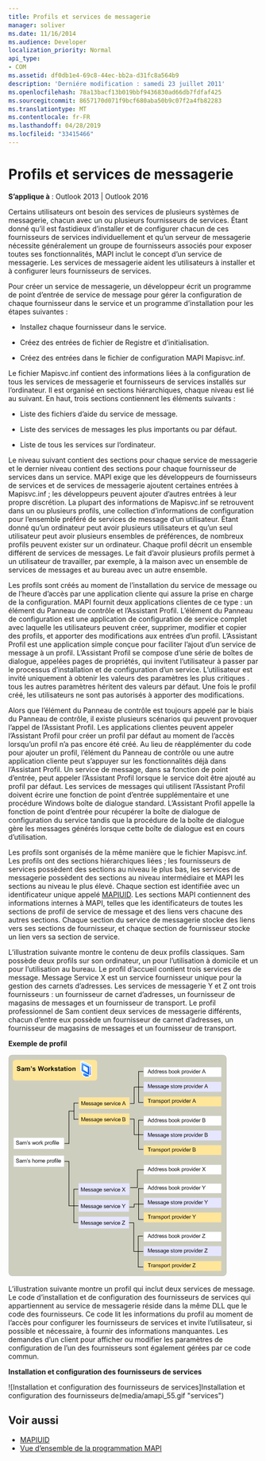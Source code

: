 ```yaml
---
title: Profils et services de messagerie
manager: soliver
ms.date: 11/16/2014
ms.audience: Developer
localization_priority: Normal
api_type:
- COM
ms.assetid: df0db1e4-69c8-44ec-bb2a-d31fc8a564b9
description: 'Derniére modification : samedi 23 juillet 2011'
ms.openlocfilehash: 78a13bacf13b019bbf9436830ad66db7fdfaf425
ms.sourcegitcommit: 8657170d071f9bcf680aba50b9c07f2a4fb82283
ms.translationtype: MT
ms.contentlocale: fr-FR
ms.lasthandoff: 04/28/2019
ms.locfileid: "33415466"
---
```

# <a name="message-services-and-profiles"></a>Profils et services de messagerie
  
**S’applique à** : Outlook 2013 | Outlook 2016 
  
Certains utilisateurs ont besoin des services de plusieurs systèmes de messagerie, chacun avec un ou plusieurs fournisseurs de services. Étant donné qu’il est fastidieux d’installer et de configurer chacun de ces fournisseurs de services individuellement et qu’un serveur de messagerie nécessite généralement un groupe de fournisseurs associés pour exposer toutes ses fonctionnalités, MAPI inclut le concept d’un service de messagerie. Les services de messagerie aident les utilisateurs à installer et à configurer leurs fournisseurs de services.
  
Pour créer un service de messagerie, un développeur écrit un programme de point d’entrée de service de message pour gérer la configuration de chaque fournisseur dans le service et un programme d’installation pour les étapes suivantes :
  
- Installez chaque fournisseur dans le service.
    
- Créez des entrées de fichier de Registre et d’initialisation.
    
- Créez des entrées dans le fichier de configuration MAPI Mapisvc.inf.
    
Le fichier Mapisvc.inf contient des informations liées à la configuration de tous les services de messagerie et fournisseurs de services installés sur l’ordinateur. Il est organisé en sections hiérarchiques, chaque niveau est lié au suivant. En haut, trois sections contiennent les éléments suivants : 
  
- Liste des fichiers d’aide du service de message.
    
- Liste des services de messages les plus importants ou par défaut.
    
- Liste de tous les services sur l’ordinateur.
    
Le niveau suivant contient des sections pour chaque service de messagerie et le dernier niveau contient des sections pour chaque fournisseur de services dans un service. MAPI exige que les développeurs de fournisseurs de services et de services de messagerie ajoutent certaines entrées à Mapisvc.inf ; les développeurs peuvent ajouter d’autres entrées à leur propre discrétion. La plupart des informations de Mapisvc.inf se retrouvent dans un ou plusieurs profils, une collection d’informations de configuration pour l’ensemble préféré de services de message d’un utilisateur. Étant donné qu’un ordinateur peut avoir plusieurs utilisateurs et qu’un seul utilisateur peut avoir plusieurs ensembles de préférences, de nombreux profils peuvent exister sur un ordinateur. Chaque profil décrit un ensemble différent de services de messages. Le fait d’avoir plusieurs profils permet à un utilisateur de travailler, par exemple, à la maison avec un ensemble de services de messages et au bureau avec un autre ensemble.
  
Les profils sont créés au moment de l’installation du service de message ou de l’heure d’accès par une application cliente qui assure la prise en charge de la configuration. MAPI fournit deux applications clientes de ce type : un élément du Panneau de contrôle et l’Assistant Profil. L’élément du Panneau de configuration est une application de configuration de service complet avec laquelle les utilisateurs peuvent créer, supprimer, modifier et copier des profils, et apporter des modifications aux entrées d’un profil. L’Assistant Profil est une application simple conçue pour faciliter l’ajout d’un service de message à un profil. L’Assistant Profil se compose d’une série de boîtes de dialogue, appelées pages de propriétés, qui invitent l’utilisateur à passer par le processus d’installation et de configuration d’un service. L’utilisateur est invité uniquement à obtenir les valeurs des paramètres les plus critiques . tous les autres paramètres héritent des valeurs par défaut. Une fois le profil créé, les utilisateurs ne sont pas autorisés à apporter des modifications. 
  
Alors que l’élément du Panneau de contrôle est toujours appelé par le biais du Panneau de contrôle, il existe plusieurs scénarios qui peuvent provoquer l’appel de l’Assistant Profil. Les applications clientes peuvent appeler l’Assistant Profil pour créer un profil par défaut au moment de l’accès lorsqu’un profil n’a pas encore été créé. Au lieu de réapplémenter du code pour ajouter un profil, l’élément du Panneau de contrôle ou une autre application cliente peut s’appuyer sur les fonctionnalités déjà dans l’Assistant Profil. Un service de message, dans sa fonction de point d’entrée, peut appeler l’Assistant Profil lorsque le service doit être ajouté au profil par défaut. Les services de messages qui utilisent l’Assistant Profil doivent écrire une fonction de point d’entrée supplémentaire et une procédure Windows boîte de dialogue standard. L’Assistant Profil appelle la fonction de point d’entrée pour récupérer la boîte de dialogue de configuration du service tandis que la procédure de la boîte de dialogue gère les messages générés lorsque cette boîte de dialogue est en cours d’utilisation. 
  
Les profils sont organisés de la même manière que le fichier Mapisvc.inf. Les profils ont des sections hiérarchiques liées ; les fournisseurs de services possèdent des sections au niveau le plus bas, les services de messagerie possèdent des sections au niveau intermédiaire et MAPI les sections au niveau le plus élevé. Chaque section est identifiée avec un identificateur unique appelé [MAPIUID](mapiuid.md). Les sections MAPI contiennent des informations internes à MAPI, telles que les identificateurs de toutes les sections de profil de service de message et des liens vers chacune des autres sections. Chaque section du service de messagerie stocke des liens vers ses sections de fournisseur, et chaque section de fournisseur stocke un lien vers sa section de service. 
  
L’illustration suivante montre le contenu de deux profils classiques. Sam possède deux profils sur son ordinateur, un pour l’utilisation à domicile et un pour l’utilisation au bureau. Le profil d’accueil contient trois services de message. Message Service X est un service fournisseur unique pour la gestion des carnets d’adresses. Les services de messagerie Y et Z ont trois fournisseurs : un fournisseur de carnet d’adresses, un fournisseur de magasins de messages et un fournisseur de transport. Le profil professionnel de Sam contient deux services de messagerie différents, chacun d’entre eux possède un fournisseur de carnet d’adresses, un fournisseur de magasins de messages et un fournisseur de transport. 
  
**Exemple de profil**
  
![Exemple de](media/amapi_56.gif "profil")
  
L’illustration suivante montre un profil qui inclut deux services de message. Le code d’installation et de configuration des fournisseurs de services qui appartiennent au service de messagerie réside dans la même DLL que le code des fournisseurs. Ce code lit les informations du profil au moment de l’accès pour configurer les fournisseurs de services et invite l’utilisateur, si possible et nécessaire, à fournir des informations manquantes. Les demandes d’un client pour afficher ou modifier les paramètres de configuration de l’un des fournisseurs sont également gérées par ce code commun.
  
**Installation et configuration des fournisseurs de services**
  
![Installation et configuration des fournisseurs de services]Installation et configuration des fournisseurs de(media/amapi_55.gif "services")
  
## <a name="see-also"></a>Voir aussi

- [MAPIUID](mapiuid.md)
- [Vue d’ensemble de la programmation MAPI](mapi-programming-overview.md)

